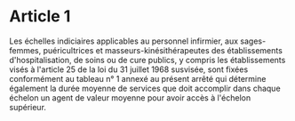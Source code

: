 # Article 1

Les échelles indiciaires applicables au personnel infirmier, aux sages-femmes, puéricultrices et masseurs-kinésithérapeutes des établissements d'hospitalisation, de soins ou de cure publics, y compris les établissements visés à l'article 25 de la loi du 31 juillet 1968 susvisée, sont fixées conformément au tableau n° 1 annexé au présent arrêté qui détermine également la durée moyenne de services que doit accomplir dans chaque échelon un agent de valeur moyenne pour avoir accès à l'échelon supérieur.
